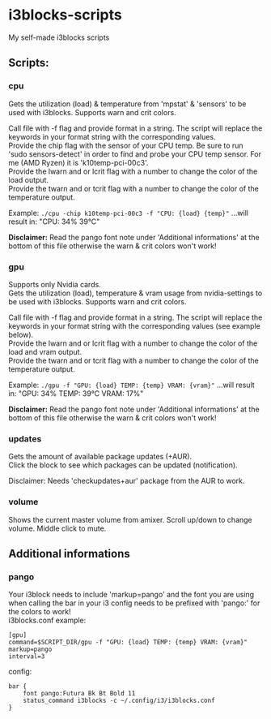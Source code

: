 # i3blocks-scripts
My self-made i3blocks scripts

## Scripts:

### cpu
Gets the utilization (load) & temperature from 'mpstat' & 'sensors' to be used with i3blocks. Supports warn and crit colors.  

Call file with -f flag and provide format in a string. The script will replace the keywords in your format string with the corresponding values.  
Provide the chip flag with the sensor of your CPU temp. Be sure to run 'sudo sensors-detect' in order to find and probe your CPU temp sensor. For me (AMD Ryzen) it is 'k10temp-pci-00c3'.  
Provide the lwarn and or lcrit flag with a number to change the color of the load output.  
Provide the twarn and or tcrit flag with a number to change the color of the temperature output.  

Example: `./cpu -chip k10temp-pci-00c3 -f "CPU: {load} {temp}"`    ...will result in: "CPU: 34% 39°C"  

**Disclaimer:** Read the pango font note under 'Additional informations' at the bottom of this file otherwise the warn & crit colors won't work!  

### gpu
Supports only Nvidia cards.  
Gets the utilization (load), temperature & vram usage from nvidia-settings to be used with i3blocks. Supports warn and crit colors.  

Call file with -f flag and provide format in a string. The script will replace the keywords in your format string with the corresponding values (see example below).  
Provide the lwarn and or lcrit flag with a number to change the color of the load and vram output.  
Provide the twarn and or tcrit flag with a number to change the color of the temperature output.  

Example: `./gpu -f "GPU: {load} TEMP: {temp} VRAM: {vram}"`    ...will result in: "GPU: 34% TEMP: 39°C VRAM: 17%"  
  
**Disclaimer:** Read the pango font note under 'Additional informations' at the bottom of this file otherwise the warn & crit colors won't work!  

### updates
Gets the amount of available package updates (+AUR).  
Click the block to see which packages can be updated (notification).  
  
Disclaimer: Needs 'checkupdates+aur' package from the AUR to work.  

### volume
Shows the current master volume from amixer. Scroll up/down to change volume. Middle click to mute.  


## Additional informations

### pango
Your i3block needs to include 'markup=pango' and the font you are using when calling the bar in your i3 config needs to be prefixed with 'pango:' for the colors to work!  
i3blocks.conf example:  
```
[gpu]
command=$SCRIPT_DIR/gpu -f "GPU: {load} TEMP: {temp} VRAM: {vram}"
markup=pango
interval=3
```  
  
config:  
```
bar {
    font pango:Futura Bk Bt Bold 11
    status_command i3blocks -c ~/.config/i3/i3blocks.conf
}
```  